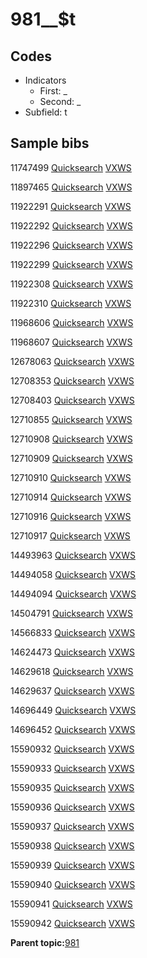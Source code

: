 # 981\_\_$t

## Codes

-   Indicators
    -   First: \_
    -   Second: \_
-   Subfield: t

## Sample bibs

11747499 [Quicksearch](https://search.library.yale.edu/catalog/11747499) [VXWS](http://prodorbis.library.yale.edu:7014/vxws/GetHoldingsService?bibId=11747499)

11897465 [Quicksearch](https://search.library.yale.edu/catalog/11897465) [VXWS](http://prodorbis.library.yale.edu:7014/vxws/GetHoldingsService?bibId=11897465)

11922291 [Quicksearch](https://search.library.yale.edu/catalog/11922291) [VXWS](http://prodorbis.library.yale.edu:7014/vxws/GetHoldingsService?bibId=11922291)

11922292 [Quicksearch](https://search.library.yale.edu/catalog/11922292) [VXWS](http://prodorbis.library.yale.edu:7014/vxws/GetHoldingsService?bibId=11922292)

11922296 [Quicksearch](https://search.library.yale.edu/catalog/11922296) [VXWS](http://prodorbis.library.yale.edu:7014/vxws/GetHoldingsService?bibId=11922296)

11922299 [Quicksearch](https://search.library.yale.edu/catalog/11922299) [VXWS](http://prodorbis.library.yale.edu:7014/vxws/GetHoldingsService?bibId=11922299)

11922308 [Quicksearch](https://search.library.yale.edu/catalog/11922308) [VXWS](http://prodorbis.library.yale.edu:7014/vxws/GetHoldingsService?bibId=11922308)

11922310 [Quicksearch](https://search.library.yale.edu/catalog/11922310) [VXWS](http://prodorbis.library.yale.edu:7014/vxws/GetHoldingsService?bibId=11922310)

11968606 [Quicksearch](https://search.library.yale.edu/catalog/11968606) [VXWS](http://prodorbis.library.yale.edu:7014/vxws/GetHoldingsService?bibId=11968606)

11968607 [Quicksearch](https://search.library.yale.edu/catalog/11968607) [VXWS](http://prodorbis.library.yale.edu:7014/vxws/GetHoldingsService?bibId=11968607)

12678063 [Quicksearch](https://search.library.yale.edu/catalog/12678063) [VXWS](http://prodorbis.library.yale.edu:7014/vxws/GetHoldingsService?bibId=12678063)

12708353 [Quicksearch](https://search.library.yale.edu/catalog/12708353) [VXWS](http://prodorbis.library.yale.edu:7014/vxws/GetHoldingsService?bibId=12708353)

12708403 [Quicksearch](https://search.library.yale.edu/catalog/12708403) [VXWS](http://prodorbis.library.yale.edu:7014/vxws/GetHoldingsService?bibId=12708403)

12710855 [Quicksearch](https://search.library.yale.edu/catalog/12710855) [VXWS](http://prodorbis.library.yale.edu:7014/vxws/GetHoldingsService?bibId=12710855)

12710908 [Quicksearch](https://search.library.yale.edu/catalog/12710908) [VXWS](http://prodorbis.library.yale.edu:7014/vxws/GetHoldingsService?bibId=12710908)

12710909 [Quicksearch](https://search.library.yale.edu/catalog/12710909) [VXWS](http://prodorbis.library.yale.edu:7014/vxws/GetHoldingsService?bibId=12710909)

12710910 [Quicksearch](https://search.library.yale.edu/catalog/12710910) [VXWS](http://prodorbis.library.yale.edu:7014/vxws/GetHoldingsService?bibId=12710910)

12710914 [Quicksearch](https://search.library.yale.edu/catalog/12710914) [VXWS](http://prodorbis.library.yale.edu:7014/vxws/GetHoldingsService?bibId=12710914)

12710916 [Quicksearch](https://search.library.yale.edu/catalog/12710916) [VXWS](http://prodorbis.library.yale.edu:7014/vxws/GetHoldingsService?bibId=12710916)

12710917 [Quicksearch](https://search.library.yale.edu/catalog/12710917) [VXWS](http://prodorbis.library.yale.edu:7014/vxws/GetHoldingsService?bibId=12710917)

14493963 [Quicksearch](https://search.library.yale.edu/catalog/14493963) [VXWS](http://prodorbis.library.yale.edu:7014/vxws/GetHoldingsService?bibId=14493963)

14494058 [Quicksearch](https://search.library.yale.edu/catalog/14494058) [VXWS](http://prodorbis.library.yale.edu:7014/vxws/GetHoldingsService?bibId=14494058)

14494094 [Quicksearch](https://search.library.yale.edu/catalog/14494094) [VXWS](http://prodorbis.library.yale.edu:7014/vxws/GetHoldingsService?bibId=14494094)

14504791 [Quicksearch](https://search.library.yale.edu/catalog/14504791) [VXWS](http://prodorbis.library.yale.edu:7014/vxws/GetHoldingsService?bibId=14504791)

14566833 [Quicksearch](https://search.library.yale.edu/catalog/14566833) [VXWS](http://prodorbis.library.yale.edu:7014/vxws/GetHoldingsService?bibId=14566833)

14624473 [Quicksearch](https://search.library.yale.edu/catalog/14624473) [VXWS](http://prodorbis.library.yale.edu:7014/vxws/GetHoldingsService?bibId=14624473)

14629618 [Quicksearch](https://search.library.yale.edu/catalog/14629618) [VXWS](http://prodorbis.library.yale.edu:7014/vxws/GetHoldingsService?bibId=14629618)

14629637 [Quicksearch](https://search.library.yale.edu/catalog/14629637) [VXWS](http://prodorbis.library.yale.edu:7014/vxws/GetHoldingsService?bibId=14629637)

14696449 [Quicksearch](https://search.library.yale.edu/catalog/14696449) [VXWS](http://prodorbis.library.yale.edu:7014/vxws/GetHoldingsService?bibId=14696449)

14696452 [Quicksearch](https://search.library.yale.edu/catalog/14696452) [VXWS](http://prodorbis.library.yale.edu:7014/vxws/GetHoldingsService?bibId=14696452)

15590932 [Quicksearch](https://search.library.yale.edu/catalog/15590932) [VXWS](http://prodorbis.library.yale.edu:7014/vxws/GetHoldingsService?bibId=15590932)

15590933 [Quicksearch](https://search.library.yale.edu/catalog/15590933) [VXWS](http://prodorbis.library.yale.edu:7014/vxws/GetHoldingsService?bibId=15590933)

15590935 [Quicksearch](https://search.library.yale.edu/catalog/15590935) [VXWS](http://prodorbis.library.yale.edu:7014/vxws/GetHoldingsService?bibId=15590935)

15590936 [Quicksearch](https://search.library.yale.edu/catalog/15590936) [VXWS](http://prodorbis.library.yale.edu:7014/vxws/GetHoldingsService?bibId=15590936)

15590937 [Quicksearch](https://search.library.yale.edu/catalog/15590937) [VXWS](http://prodorbis.library.yale.edu:7014/vxws/GetHoldingsService?bibId=15590937)

15590938 [Quicksearch](https://search.library.yale.edu/catalog/15590938) [VXWS](http://prodorbis.library.yale.edu:7014/vxws/GetHoldingsService?bibId=15590938)

15590939 [Quicksearch](https://search.library.yale.edu/catalog/15590939) [VXWS](http://prodorbis.library.yale.edu:7014/vxws/GetHoldingsService?bibId=15590939)

15590940 [Quicksearch](https://search.library.yale.edu/catalog/15590940) [VXWS](http://prodorbis.library.yale.edu:7014/vxws/GetHoldingsService?bibId=15590940)

15590941 [Quicksearch](https://search.library.yale.edu/catalog/15590941) [VXWS](http://prodorbis.library.yale.edu:7014/vxws/GetHoldingsService?bibId=15590941)

15590942 [Quicksearch](https://search.library.yale.edu/catalog/15590942) [VXWS](http://prodorbis.library.yale.edu:7014/vxws/GetHoldingsService?bibId=15590942)

**Parent topic:**[981](../../tags/981/981.md)

